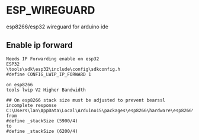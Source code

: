 # ESP_WIREGUARD
esp8266/esp32 wireguard for arduino ide

## Enable ip forward
```
Needs IP Forwarding enable on esp32
ESP32
\tools\sdk\esp32\include\config\sdkconfig.h
#define CONFIG_LWIP_IP_FORWARD 1

on esp8266
tools lwip V2 Higher Bandwidth

## On esp8266 stack size must be adjusted to prevent bearssl incomplete response
C:\Users\lan\AppData\Local\Arduino15\packages\esp8266\hardware\esp8266\2.6.3\cores\esp8266\StackThunk.cpp
from
#define _stackSize (5900/4)
to
#define _stackSize (6200/4)
```
